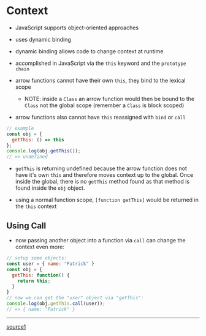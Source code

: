 # Context

- JavaScript supports object-oriented approaches
- uses dynamic binding
- dynamic binding allows code to change context at runtime
- accomplished in JavaScript via the `this` keyword and the `prototype chain`

- arrow functions cannot have their own `this`, they bind to the lexical scope
  - NOTE: inside a `Class` an arrow function would then be bound to the `Class` not the global scope (remember a `Class` is block scoped)
- arrow functions also cannot have `this` reassigned with `bind` or `call`

```js
// example
const obj = {
  getThis: () => this
};
console.log(obj.getThis());
// => undefined
```

- `getThis` is returning undefined because the arrow function does not have it's own `this` and therefore moves context up to the global. Once inside the global, there is no `getThis` method found as that method is found inside the `obj` object.

- using a normal function scope, `[function getThis]` would be returned in the `this` context

## Using Call

- now passing another object into a function via `call` can change the context even more:

```js
// setup some objects:
const user = { name: "Patrick" }
const obj = {
  getThis: function() {
    return this;
  }
}
// now we can get the "user" object via "getThis":
console.log(obj.getThis.call(user));
// => { name: "Patrick" }
```

---

[source1](https://medium.com/javascript-scene/what-is-this-the-inner-workings-of-javascript-objects-d397bfa0708a)